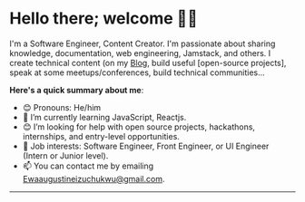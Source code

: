 # Hello there; welcome 👋🏾

I'm a Software Engineer, Content Creator. I'm passionate about sharing knowledge, documentation, web engineering, Jamstack, and others. I create technical content (on my [Blog](https://codehub.hashnode.dev/), build useful [open-source projects], speak at some meetups/conferences, build technical communities...

**Here's a quick summary about me**:

- 😊 Pronouns: He/him
- 🌱 I’m currently learning JavaScript, Reactjs.
- 😊 I’m looking for help with open source projects, hackathons, internships, and entry-level opportunities.
- 💼 Job interests: Software Engineer, Front Engineer, or UI Engineer (Intern or Junior level).
- 📫 You can contact me by emailing Ewaaugustineizuchukwu@gmail.com.

---

